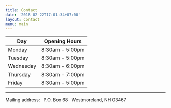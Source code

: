```yaml
---
title: Contact
date: '2018-02-22T17:01:34+07:00'
layout: contact
menu: main
---
```

| Day       | Opening Hours   |
| --------- | --------------- |
| Monday    | 8:30am - 5:00pm |
| Tuesday   | 8:30am - 5:00pm |
| Wednesday | 8:30am - 6:00pm |
| Thursday  | 8:30am - 7:00pm |
| Friday    | 8:30am - 5:00pm |

<p></p>
<hr>
<p>
Mailing address: &nbsp;
P.O. Box 68 &nbsp;
Westmoreland, NH  03467</p>
